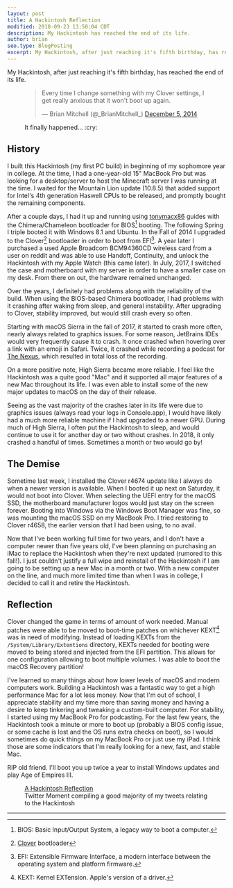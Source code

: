 ```yaml
---
layout: post
title: A Hackintosh Reflection
modified: 2018-09-23 13:50:04 CDT
description: My Hackintosh has reached the end of its life.
author: brian
seo.type: BlogPosting
excerpt: My Hackintosh, after just reaching it's fifth birthday, has reached the end of its life.
---
```


My Hackintosh, after just reaching it's fifth birthday, has reached the end of its life.

<figure>
    <blockquote class="twitter-tweet" data-dnt="true"><p lang="en" dir="ltr">Every time I change something with my
    Clover settings, I get really anxious that it won&#39;t boot up again.</p>&mdash; Brian Mitchell (@_BrianMitchell_)
    <a href="https://twitter.com/_BrianMitchell_/status/540778586957807617?ref_src=twsrc%5Etfw">December 5, 2014</a>
    </blockquote> <script async src="https://platform.twitter.com/widgets.js" charset="utf-8"></script>
    <figcaption>It finally happened... :cry:</figcaption>
</figure>

## History

I built this Hackintosh (my first PC build) in beginning of my sophomore year in college. At the time, I had a
one-year-old 15" MacBook Pro but was looking for a desktop/server to host the Minecraft server I was running at the
time. I waited for the Mountain Lion update (10.8.5) that added support for Intel's 4th generation Haswell CPUs to be
released, and promptly bought the remaining components.

After a couple days, I had it up and running using [tonymacx86](https://www.tonymacx86.com) guides with the
Chimera/Chameleon bootloader for BIOS[^bios] booting. The following Spring I triple booted it with Windows 8.1 and
Ubuntu. In the Fall of 2014 I upgraded to the Clover[^clover] bootloader in order to boot from EFI[^efi]. A year later I
purchased a used Apple Broadcom BCM94360CD wireless card from a user on reddit and was able to use Handoff, Continuity,
and unlock the Hackintosh with my Apple Watch (this came later). In July, 2017, I switched the case and
motherboard with my server in order to have a smaller case on my desk. From there on out, the hardware remained
unchanged.

Over the years, I definitely had problems along with the reliability of the build. When using the BIOS-based
Chimera bootloader, I had problems with it crashing after waking from sleep, and general instability. After upgrading
to Clover, stability improved, but would still crash every so often.

Starting with macOS Sierra in the fall of 2017, it started to crash more often, nearly always related to graphics
issues. For some reason, JetBrains IDEs would very frequently cause it to crash. It once crashed when hovering over a
link with an emoji in Safari. Twice, it crashed while recording a podcast for [The Nexus](https://thenexus.tv), which
resulted in total loss of the recording.

On a more positive note, High Sierra became more reliable. I feel like the Hackintosh was a quite good "Mac" and it
supported all major features of a new Mac throughout its life. I was even able to install some of the new major updates
to macOS on the day of their release.

Seeing as the vast majority of the crashes later in its life were due to graphics issues (always read your logs in
Console.app), I would have likely had a much more reliable machine if I had upgraded to a newer GPU. During much of
High Sierra, I often put the Hackintosh to sleep, and would continue to use it for another day or two without crashes.
In 2018, it only crashed a handful of times. Sometimes a month or two would go by!

## The Demise

Sometime last week, I installed the Clover r4674 update like I always do when a newer version is available. When I 
booted it up next on Saturday, it would not boot into Clover. When selecting the UEFI entry for the macOS SSD, the
motherboard manufacturer logos would just stay on the screen forever. Booting into Windows via the Windows Boot Manager
was fine, so was mounting the macOS SSD on my MacBook Pro. I tried restoring to Clover r4658, the earlier version that
I had been using, to no avail.

Now that I've been working full time for two years, and I don't have a computer newer than five years old, I've been
planning on purchasing an iMac to replace the Hackintosh when they're next updated (rumored to this fall!). I just
couldn't justify a full wipe and reinstall of the Hackintosh if I am going to be setting up a new Mac in a month or two.
With a new computer on the line, and much more limited time than when I was in college, I decided to call it and
retire the Hackintosh.

## Reflection

Clover changed the game in terms of amount of work needed. Manual patches were able to be moved to boot-time patches
on whichever KEXT[^kext] was in need of modifying. Instead of loading KEXTs from the `/System/Library/Extentions`
directory, KEXTs needed for booting were moved to being stored and injected from the EFI partition. This allows for
one configuration allowing to boot multiple volumes. I was able to boot the macOS Recovery partition!

I've learned so many things about how lower levels of macOS and modern computers work. Building a Hackintosh was a
fantastic way to get a high performance Mac for a lot less money. Now that I'm out of school, I appreciate stability
and my time more than saving money and having a desire to keep tinkering and tweaking a custom-built computer. For
stability, I started using my MacBook Pro for podcasting. For the last few years, the Hackintosh took a minute or more
to boot up (probably a BIOS config issue, or some cache is lost and the OS runs extra checks on boot), so I would
sometimes do quick things on my MacBook Pro or just use my iPad. I think those are some indicators that I'm really
looking for a new, fast, and stable Mac.

RIP old friend. I'll boot you up twice a year to install Windows updates and play Age of Empires III.

<figure style="max-width: 650px;">
    <a class="twitter-moment" data-dnt="true" href="https://twitter.com/i/moments/1043749921088663552?ref_src=twsrc%5Etfw">
    A Hackintosh Reflection</a> <script async src="https://platform.twitter.com/widgets.js" charset="utf-8"></script>
    <figcaption>Twitter Moment compiling a good majority of my tweets relating to the Hackintosh</figcaption>
</figure>

***

[^bios]: BIOS: Basic Input/Output System, a legacy way to boot a computer.
[^efi]: EFI: Extensible Firmware Interface, a modern interface between the operating system and platform firmware.
[^clover]: [Clover](https://clover-wiki.zetam.org/) bootloader
[^kext]: KEXT: Kernel EXTension. Apple's version of a driver.